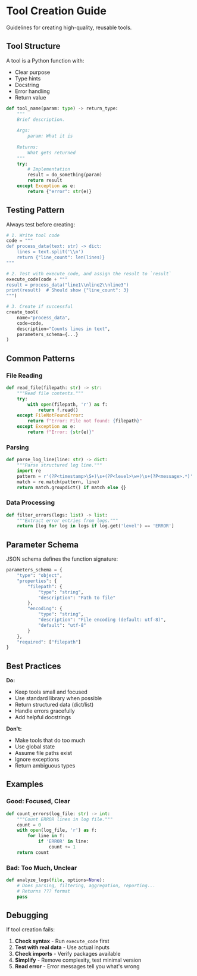 # Tool Creation Guide

Guidelines for creating high-quality, reusable tools.

## Tool Structure

A tool is a Python function with:
- Clear purpose
- Type hints
- Docstring
- Error handling
- Return value

```python
def tool_name(param: type) -> return_type:
    """
    Brief description.
    
    Args:
        param: What it is
    
    Returns:
        What gets returned
    """
    try:
        # Implementation
        result = do_something(param)
        return result
    except Exception as e:
        return {"error": str(e)}
```

## Testing Pattern

Always test before creating:

```python
# 1. Write tool code
code = """
def process_data(text: str) -> dict:
    lines = text.split('\\n')
    return {"line_count": len(lines)}
"""

# 2. Test with execute_code, and assign the result to `result`
execute_code(code + """
result = process_data("line1\\nline2\\nline3")
print(result)  # Should show {"line_count": 3}
""")

# 3. Create if successful
create_tool(
    name="process_data",
    code=code,
    description="Counts lines in text",
    parameters_schema={...}
)
```

## Common Patterns

### File Reading
```python
def read_file(filepath: str) -> str:
    """Read file contents."""
    try:
        with open(filepath, 'r') as f:
            return f.read()
    except FileNotFoundError:
        return f"Error: File not found: {filepath}"
    except Exception as e:
        return f"Error: {str(e)}"
```

### Parsing
```python
def parse_log_line(line: str) -> dict:
    """Parse structured log line."""
    import re
    pattern = r'(?P<timestamp>\S+)\s+(?P<level>\w+)\s+(?P<message>.*)'
    match = re.match(pattern, line)
    return match.groupdict() if match else {}
```

### Data Processing
```python
def filter_errors(logs: list) -> list:
    """Extract error entries from logs."""
    return [log for log in logs if log.get('level') == 'ERROR']
```

## Parameter Schema

JSON schema defines the function signature:

```python
parameters_schema = {
    "type": "object",
    "properties": {
        "filepath": {
            "type": "string",
            "description": "Path to file"
        },
        "encoding": {
            "type": "string",
            "description": "File encoding (default: utf-8)",
            "default": "utf-8"
        }
    },
    "required": ["filepath"]
}
```

## Best Practices

**Do:**
- Keep tools small and focused
- Use standard library when possible
- Return structured data (dict/list)
- Handle errors gracefully
- Add helpful docstrings

**Don't:**
- Make tools that do too much
- Use global state
- Assume file paths exist
- Ignore exceptions
- Return ambiguous types

## Examples

### Good: Focused, Clear
```python
def count_errors(log_file: str) -> int:
    """Count ERROR lines in log file."""
    count = 0
    with open(log_file, 'r') as f:
        for line in f:
            if 'ERROR' in line:
                count += 1
    return count
```

### Bad: Too Much, Unclear
```python
def analyze_logs(file, options=None):
    # Does parsing, filtering, aggregation, reporting...
    # Returns ??? format
    pass
```

## Debugging

If tool creation fails:

1. **Check syntax** - Run `execute_code` first
2. **Test with real data** - Use actual inputs
3. **Check imports** - Verify packages available
4. **Simplify** - Remove complexity, test minimal version
5. **Read error** - Error messages tell you what's wrong
